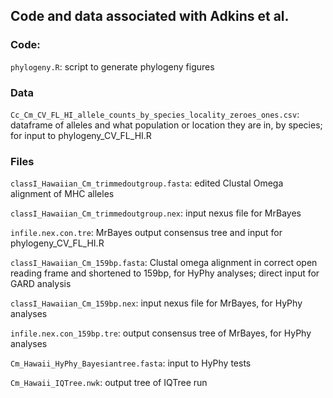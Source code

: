 ## Code and data associated with Adkins et al.

### Code:

`phylogeny.R`: script to generate phylogeny figures

### Data

`Cc_Cm_CV_FL_HI_allele_counts_by_species_locality_zeroes_ones.csv`: dataframe of alleles and what population or location they are in, by species; for input to phylogeny_CV_FL_HI.R

### Files

`classI_Hawaiian_Cm_trimmedoutgroup.fasta`: edited Clustal Omega alignment of MHC alleles

`classI_Hawaiian_Cm_trimmedoutgroup.nex`: input nexus file for MrBayes

`infile.nex.con.tre`: MrBayes output consensus tree and input for phylogeny_CV_FL_HI.R

`classI_Hawaiian_Cm_159bp.fasta`: Clustal omega alignment in correct open reading frame and shortened to 159bp, for HyPhy analyses; direct input for GARD analysis

`classI_Hawaiian_Cm_159bp.nex`: input nexus file for MrBayes, for HyPhy analyses

`infile.nex.con_159bp.tre`: output consensus tree of MrBayes, for HyPhy analyses

`Cm_Hawaii_HyPhy_Bayesiantree.fasta`: input to HyPhy tests

`Cm_Hawaii_IQTree.nwk`: output tree of IQTree run


